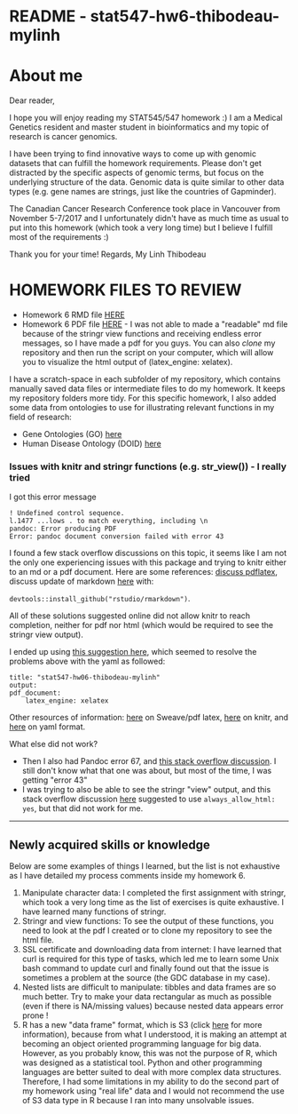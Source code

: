 # README - stat547-hw6-thibodeau-mylinh

# About me

Dear reader,

I hope you will enjoy reading my STAT545/547 homework :) I am a Medical Genetics resident and master student in bioinformatics and my topic of research is cancer genomics. 

I have been trying to find innovative ways to come up with genomic datasets that can fulfill the homework requirements. Please don't get distracted by the specific aspects of genomic terms, but focus on the underlying structure of the data. Genomic data is quite similar to other data types (e.g. gene names are strings, just like the countries of Gapminder).

The Canadian Cancer Research Conference took place in Vancouver from November 5-7/2017 and I unfortunately didn't have as much time as usual to put into this homework (which took a very long time) but I believe I fulfill most of the requirements :)

Thank you for your time!
Regards,
My Linh Thibodeau


# HOMEWORK FILES TO REVIEW

* Homework 6 RMD file [HERE](https://github.com/mylinhthibodeau/STAT545-HW-thibodeau-mylinh/blob/master/stat547-hw6-thibodeau-mylinh/stat547-hw06-thibodeau-mylinh.Rmd)
* Homework 6 PDF file [HERE](https://github.com/mylinhthibodeau/STAT545-HW-thibodeau-mylinh/blob/master/stat547-hw6-thibodeau-mylinh/stat547-hw06-thibodeau-mylinh.pdf) - I was not able to made a "readable" md file because of the stringr view functions and receiving endless error messages, so I have made a pdf for you guys. You can also *clone* my repository and then run the script on your computer, which will allow you to visualize the html output of (latex_engine: xelatex). 

I have a scratch-space in each subfolder of my repository, which contains manually saved data files or intermediate files to do my homework. It keeps my repository folders more tidy. For this specific homework, I also added some data from ontologies to use for illustrating relevant functions in my field of research:

* Gene Ontologies (GO) [here](https://github.com/mylinhthibodeau/STAT545-HW-thibodeau-mylinh/tree/master/stat547-hw6-thibodeau-mylinh/GO)
* Human Disease Ontology (DOID) [here](https://github.com/mylinhthibodeau/STAT545-HW-thibodeau-mylinh/tree/master/stat547-hw6-thibodeau-mylinh/HumanDiseaseOntology_git)


### Issues with knitr and stringr functions (e.g. str_view()) - I really tried

I got this error message

`! Undefined control sequence.`			
`l.1477 ...lows . to match everything, including \n`			
`pandoc: Error producing PDF`		
`Error: pandoc document conversion failed with error 43`		

I found a few stack overflow discussions on this topic, it seems like I am not the only one experiencing issues with this package and trying to knitr either to an md or a pdf document. Here are some references: [discuss pdflatex](https://stackoverflow.com/questions/25856362/pandoc-document-conversion-failed-with-error-43-pdflatex-the-memory-dump-file), discuss update of markdown [here](http://rmarkdown.rstudio.com/tufte_handout_format.html#comment-1582377678) with:

`devtools::install_github("rstudio/rmarkdown")`. 

All of these solutions suggested online did not allow knitr to reach completion, neither for pdf nor html (which would be required to see the stringr view output). 

I ended up using [this suggestion here](https://stackoverflow.com/questions/25856362/pandoc-document-conversion-failed-with-error-43-pdflatex-the-memory-dump-file), which seemed to resolve the problems above with the yaml as followed:
```
title: "stat547-hw06-thibodeau-mylinh"
output:  
pdf_document: 
    latex_engine: xelatex
```

Other resources of information: [here](https://support.rstudio.com/hc/en-us/articles/200532247) on Sweave/pdf latex, [here](https://support.rstudio.com/hc/en-us/articles/200552056-Using-Sweave-and-knitr) on knitr, and [here](http://rmarkdown.rstudio.com/pdf_document_format.html) on yaml format.

What else did not work?

* Then I also had Pandoc error 67, and [this stack overflow discussion](https://stackoverflow.com/questions/41284863/pandoc-document-conversion-failed-with-error-67). I still don't know what that one was about, but most of the time, I was getting "error 43"
* I was trying to also be able to see the stringr "view" output, and this stack overflow discussion [here](https://stackoverflow.com/questions/43440383/include-viewer-output-in-pdf) suggested to use `always_allow_html: yes`, but that did not work for me.

***

## Newly acquired skills or knowledge

Below are some examples of things I learned, but the list is not exhaustive as I have detailed my process comments inside my homework 6.

1. Manipulate character data: I completed the first assignment with stringr, which took a very long time as the list of exercises is quite exhaustive. I have learned many functions of stringr.
2. Stringr and view functions: To see the output of these functions, you need to look at the pdf I created or to clone my repository to see the html file.
3. SSL certificate and downloading data from internet: I have learned that curl is required for this type of tasks, which led me to learn some Unix bash command to update curl and finally found out that the issue is sometimes a problem at the source (the GDC database in my case).
4. Nested lists are difficult to manipulate: tibbles and data frames are so much better. Try to make your data rectangular as much as possible (even if there is NA/missing values) because nested data appears error prone !
5. R has a new "data frame" format, which is S3 (click [here](http://adv-r.had.co.nz/S3.html) for more information), because from what I understood, it is making an attempt at becoming an object oriented programming language for big data. However, as you probably know, this was not the purpose of R, which was designed as a statistical tool. Python and other programming languages are better suited to deal with more complex data structures. Therefore, I had some limitations in my ability to do the second part of my homework using "real life" data and I would not recommend the use of S3 data type in R because I ran into many unsolvable issues.